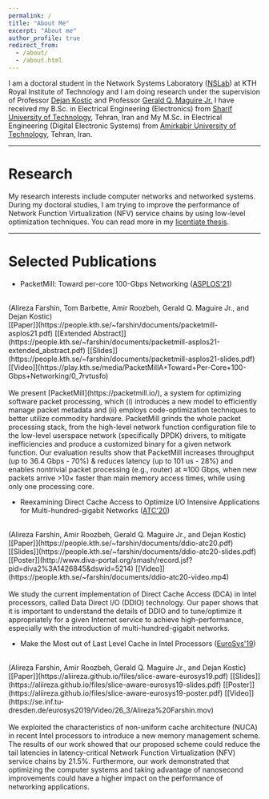 ```yaml
---
permalink: /
title: "About Me"
excerpt: "About me"
author_profile: true
redirect_from: 
  - /about/
  - /about.html
---
```


I am a doctoral student in the Network Systems Laboratory ([NSLab](https://www.kth.se/blogs/nslab/)) at KTH Royal Institute of Technology and I am doing research under the supervision of Professor [Dejan Kostic](https://people.kth.se/~dejanko/) and Professor [Gerald Q. Maguire Jr.](https://people.kth.se/~maguire/) I have received my B.Sc. in Electrical Engineering (Electronics) from [Sharif University of Technology](http://www.en.sharif.edu/), Tehran, Iran and My M.Sc. in Electrical Engineering (Digital Electronic Systems) from [Amirkabir University of Technology](https://aut.ac.ir/en), Tehran, Iran.

---

Research
======
My research interests include computer networks and networked systems. During my doctoral studies, I am trying to improve the performance of Network Function Virtualization (NFV) service chains by using low-level optimization techniques. You can read more in my [licentiate thesis](http://kth.diva-portal.org/smash/record.jsf?pid=diva2%3A1305108&dswid=947).

---

Selected Publications
======

- PacketMill: Toward per-core 100-Gbps Networking ([ASPLOS'21](https://asplos-conference.org/2021))
<br />
(Alireza Farshin, Tom Barbette, Amir Roozbeh, Gerald Q. Maguire Jr., and Dejan Kostic)
<br />
[[Paper]](https://people.kth.se/~farshin/documents/packetmill-asplos21.pdf)
[[Extended Abstract]](https://people.kth.se/~farshin/documents/packetmill-asplos21-extended_abstract.pdf)
[[Slides]](https://people.kth.se/~farshin/documents/packetmill-asplos21-slides.pdf)
[[Video]](https://play.kth.se/media/PacketMillA+Toward+Per-Core+100-Gbps+Networking/0_7rvtusfo)
<br />
<br />
We present [PacketMill](https://packetmill.io/), a system for optimizing software packet processing, which (i) introduces a new model to efficiently manage packet metadata and (ii) employs code-optimization techniques to better utilize commodity hardware. PacketMill grinds the whole packet processing stack, from the high-level network function configuration file to the low-level userspace network (specifically DPDK) drivers, to mitigate inefficiencies and produce a customized binary for a given network function. Our evaluation results show that PacketMill increases throughput (up to 36.4 Gbps - 70%) & reduces latency (up to 101 us - 28%) and enables nontrivial packet processing (e.g., router) at ≈100 Gbps, when new packets arrive >10× faster than main memory access times, while using only one processing core.
<br />

- Reexamining Direct Cache Access to Optimize I/O Intensive Applications for Multi-hundred-gigabit Networks ([ATC'20](https://www.usenix.org/conference/atc20))
<br />
(Alireza Farshin, Amir Roozbeh, Gerald Q. Maguire Jr., and Dejan Kostic)
<br />
[[Paper]](https://people.kth.se/~farshin/documents/ddio-atc20.pdf)
[[Slides]](https://people.kth.se/~farshin/documents/ddio-atc20-slides.pdf)
[[Poster]](http://www.diva-portal.org/smash/record.jsf?pid=diva2%3A1426845&dswid=5214)
[[Video]](https://people.kth.se/~farshin/documents/ddio-atc20-video.mp4)
<br />
<br />
We study the current implementation of Direct Cache Access (DCA) in Intel processors, called Data Direct I/O (DDIO) technology. Our paper shows that it is important to understand the details of DDIO and to tune/optimize it appropriately for a given Internet service to achieve high-performance, especially with the introduction of multi-hundred-gigabit networks.
<br />

- Make the Most out of Last Level Cache in Intel Processors ([EuroSys'19](https://eurosys2019.org/))
<br />
(Alireza Farshin, Amir Roozbeh, Gerald Q. Maguire Jr., and Dejan Kostic)
<br />
[[Paper]](https://aliireza.github.io/files/slice-aware-eurosys19.pdf)
[[Slides]](https://aliireza.github.io/files/slice-aware-eurosys19-slides.pdf)
[[Poster]](https://aliireza.github.io/files/slice-aware-eurosys19-poster.pdf)
[[Video]](https://se.inf.tu-dresden.de/eurosys2019/Video/26_3/Alireza%20Farshin.mov)
<br />
<br />
We exploited the characteristics of non-uniform cache architecture (NUCA) in recent Intel processors to introduce a new memory management scheme. The results of our work showed that our proposed scheme could reduce the tail latencies in latency-critical Network Function Virtualization (NFV) service chains by 21.5%. Furthermore, our work demonstrated that optimizing the computer systems and taking advantage of nanosecond improvements could have a higher impact on the performance of networking applications.

